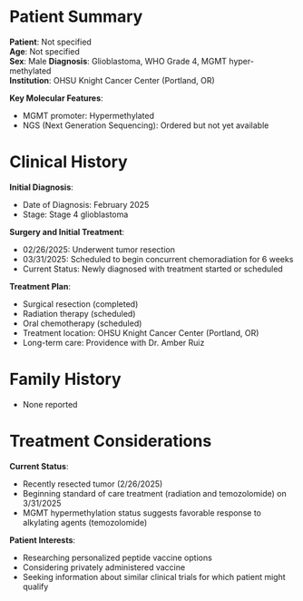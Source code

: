 # Patient Summary

**Patient**: Not specified  
**Age**: Not specified  
**Sex**: Male 
**Diagnosis**: Glioblastoma, WHO Grade 4, MGMT hyper-methylated  
**Institution**: OHSU Knight Cancer Center (Portland, OR)  

**Key Molecular Features**:
- MGMT promoter: Hypermethylated
- NGS (Next Generation Sequencing): Ordered but not yet available

# Clinical History

**Initial Diagnosis**:
- Date of Diagnosis: February 2025
- Stage: Stage 4 glioblastoma

**Surgery and Initial Treatment**:
- 02/26/2025: Underwent tumor resection
- 03/31/2025: Scheduled to begin concurrent chemoradiation for 6 weeks
- Current Status: Newly diagnosed with treatment started or scheduled

**Treatment Plan**:
- Surgical resection (completed)
- Radiation therapy (scheduled)
- Oral chemotherapy (scheduled)
- Treatment location: OHSU Knight Cancer Center (Portland, OR)
- Long-term care: Providence with Dr. Amber Ruiz

# Family History
- None reported

# Treatment Considerations

**Current Status**:
- Recently resected tumor (2/26/2025)
- Beginning standard of care treatment (radiation and temozolomide) on 3/31/2025
- MGMT hypermethylation status suggests favorable response to alkylating agents (temozolomide)

**Patient Interests**:
- Researching personalized peptide vaccine options
- Considering privately administered vaccine
- Seeking information about similar clinical trials for which patient might qualify

